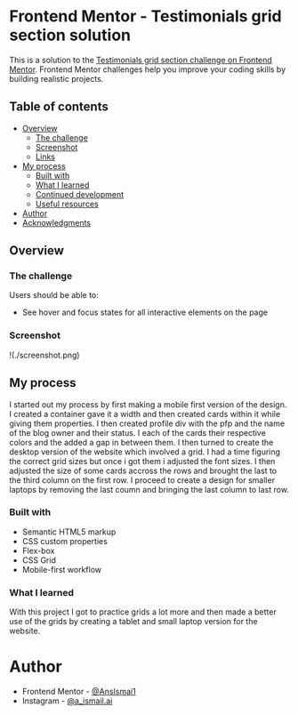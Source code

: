 # Frontend Mentor - Testimonials grid section solution

This is a solution to the [Testimonials grid section challenge on Frontend Mentor](https://www.frontendmentor.io/challenges/testimonials-grid-section-Nnw6J7Un7). Frontend Mentor challenges help you improve your coding skills by building realistic projects. 

## Table of contents

- [Overview](#overview)
  - [The challenge](#the-challenge)
  - [Screenshot](#screenshot)
  - [Links](#links)
- [My process](#my-process)
  - [Built with](#built-with)
  - [What I learned](#what-i-learned)
  - [Continued development](#continued-development)
  - [Useful resources](#useful-resources)
- [Author](#author)
- [Acknowledgments](#acknowledgments)

## Overview

### The challenge

Users should be able to:

- See hover and focus states for all interactive elements on the page

### Screenshot

!(./screenshot.png)

## My process
I started out my process by first making a mobile first version of the design. I created a container gave it a width and then created cards within it while giving them properties. I then created profile div with the pfp and the name of the blog owner and their status. I each of the cards their respective colors and the added a gap in between them. I then turned to create the desktop version of the website which involved a grid. I had a time figuring the correct grid sizes but once i got them i adjusted the font sizes. I then adjusted the size of some cards accross the rows and brought the last to the third column on the first row. I proceed to create a design for  smaller laptops by removing the last coumn and bringing the last column to last row.

### Built with

- Semantic HTML5 markup
- CSS custom properties
- Flex-box
- CSS Grid
- Mobile-first workflow

### What I learned

With this project I got to practice grids a lot more and then made a better use of the grids by creating a tablet and small laptop version for the website.

# Author
- Frontend Mentor - [@AnsIsmai1](https://www.frontendmentor.io/profile/AnasIsmai1)
- Instagram - [@a_ismail.ai](https://www.instagram.com/a_ismail.ai)
